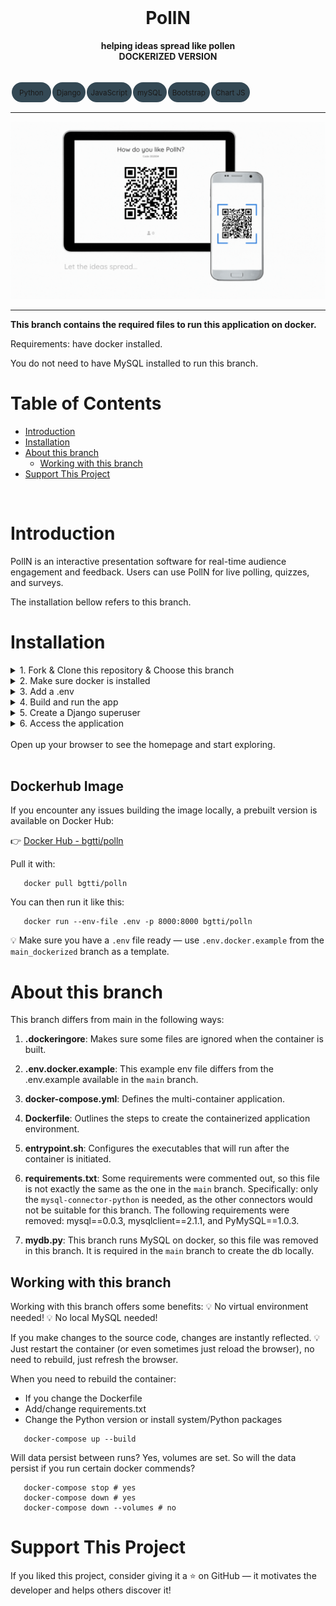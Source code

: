 <div align="center">
  <br>
  <h1><b>PollN</b></h1>
  <strong>helping ideas spread like pollen</strong> 
  <br>
  <strong>DOCKERIZED VERSION</strong> 
</div>
<br>
<table align="center" style="border-collapse:separate;">
  <tr>
    <td style="background: #344955; border-radius:20px; border: 5px solid transparent"><small>Python</small></td>
    <td style="background: #344955; border-radius:20px"><small>Django</small></td>
    <td style="background: #344955; border-radius:20px"><small>JavaScript</small></td>
    <td style="background: #344955; border-radius:20px"><small>mySQL</small></td>
    <td style="background: #344955; border-radius:20px"><small>Bootstrap</small></td>
    <td style="background: #344955; border-radius:20px"><small>Chart JS</small></td>
  </tr>
</table>
<hr>

![Preview of app](static/app_preview/PollN_preview_tablet_and_phone.gif)
<hr>



**This branch contains the required files to run this application on docker.**

Requirements: have docker installed.

You do not need to have MySQL installed to run this branch.

# Table of Contents
- [Introduction](#introduction)
- [Installation](#installation)
- [About this branch](#about-this-branch)
   - [Working with this branch](#working-with-this-branch)
- [Support This Project](#support-this-project)

<br>
 
# Introduction
 PollN is an interactive presentation software for real-time audience engagement and feedback.
 Users can use PollN for live polling, quizzes, and surveys. 

 The installation bellow refers to this branch.
 
# Installation

<details>
   <summary>1. Fork & Clone this repository & Choose this branch</summary>

   >\
   > Fork this repository, then clone your fork:
   >
   > ```pwsh
   > git clone https://github.com/YOUR-USERNAME/pollN.git
   > cd pollN
   > git checkout main_dockarized
   >```
   >
   ><br/><br/>

</details>

<details>
   <summary>2. Make sure docker is installed</summary>

   >\
   > You’ll need Docker installed. If you don’t have it yet, get it here:
   > 👉 https://www.docker.com/get-started
   >
   > f you have a local MySQL instance running, please stop it —
the container needs to bind to port `3306`.
   > 
   ><br/><br/>

</details>

<details>
   <summary>3. Add a .env</summary>

   >\
   > Create a .env file in the root folder.
   > Copy the contents of the file `.env.docker.example` into it and save.
   >
   > ```pwsh
   > cp .env.docker.example .env
   >```
   ><br/><br/>

</details>

<details>
   <summary>4. Build and run the app</summary>

   >\
   > Make sure docker is running.
   >
   > Run the following to build and start the app:
   >
   > ```pwsh
   > docker-compose up --build
   >```
   >
   > This will: start the django app, start a MySQL database, Run database migrations, collect static files, and start the server with Gunicorn.
   >
   ><br/><br/>

</details>

<details>
   <summary>5. Create a Django superuser</summary>

   >\
   > Open a new terminal (in the same directory) and run:
   >
   > ```pwsh
   > docker-compose exec web python manage.py createsuperuser
   >```
   >
   > Follow the prompts to enter: a username, an email (optional), a password.
   >
   > Your superuser will now be able to log into /admin.
   ><br/><br/>

</details>

<details>
   <summary>6. Access the application</summary>

   >\
   > The app will be running at:
   > http://localhost:8000
   >
   > Using your superuser credentials, you will be able to log into http://localhost:8000/admin.
   > 
   ><br/><br/>

</details>

<br>
Open up your browser to see the homepage and start exploring.
<br><br>

## Dockerhub Image
If you encounter any issues building the image locally, a prebuilt version is available on Docker Hub:

👉 [Docker Hub - bgtti/polln](https://hub.docker.com/r/bgtti/polln)

Pull it with:

```pwsh
   docker pull bgtti/polln
```
You can then run it like this:

```pwsh
   docker run --env-file .env -p 8000:8000 bgtti/polln
```

💡 Make sure you have a `.env` file ready — use `.env.docker.example` from the `main_dockerized` branch as a template.

# About this branch

This branch differs from main in the following ways:

1. **.dockeringore**:
Makes sure some files are ignored when the container is built.

2. **.env.docker.example**:
This example env file differs from the .env.example available in the `main` branch. 

3. **docker-compose.yml**:
Defines the multi-container application.

4. **Dockerfile**:
Outlines the steps to create the containerized application environment.

5. **entrypoint.sh**:
Configures the executables that will run after the container is initiated.

6. **requirements.txt**:
Some requirements were commented out, so this file is not exactly the same as the one in the `main` branch.
Specifically: only the `mysql-connector-python` is needed, as the other connectors would not be suitable for this branch.
The following requirements were removed: mysql==0.0.3, mysqlclient==2.1.1, and PyMySQL==1.0.3.

7. **mydb.py**:
This branch runs MySQL on docker, so this file was removed in this branch.
It is required in the `main` branch to create the db locally.

## Working with this branch

Working with this branch offers some benefits:
💡 No virtual environment needed!
💡 No local MySQL needed!

If you make changes to the source code, changes are instantly reflected.
💡 Just restart the container (or even sometimes just reload the browser), no need to rebuild, just refresh the browser.

When you need to rebuild the container:
- If you change the Dockerfile
- Add/change requirements.txt
- Change the Python version or install system/Python packages

```pwsh
   docker-compose up --build
```

Will data persist between runs?
Yes, volumes are set.
So will the data persist if you run certain docker commends?
```pwsh
   docker-compose stop # yes
   docker-compose down # yes
   docker-compose down --volumes # no
```

# Support This Project

If you liked this project, consider giving it a ⭐ on GitHub — it motivates the developer and helps others discover it!